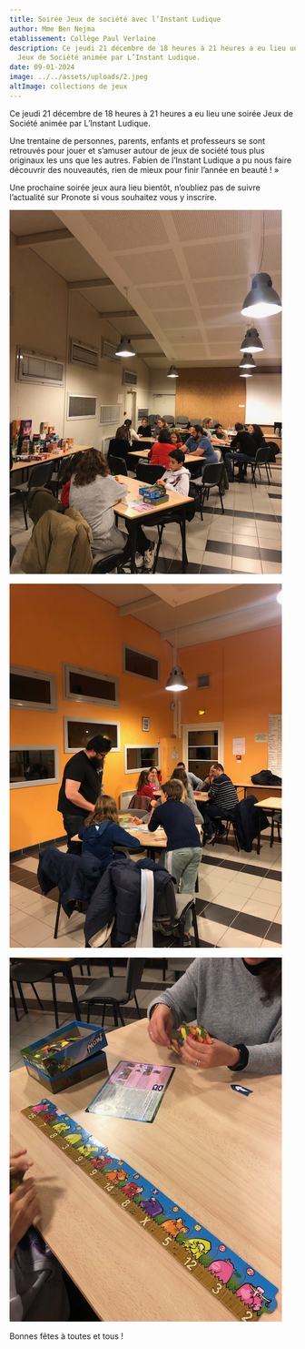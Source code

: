```yaml
---
title: Soirée Jeux de société avec l’Instant Ludique
author: Mme Ben Nejma
etablissement: Collège Paul Verlaine
description: Ce jeudi 21 décembre de 18 heures à 21 heures a eu lieu une soirée
  Jeux de Société animée par L’Instant Ludique.
date: 09-01-2024
image: ../../assets/uploads/2.jpeg
altImage: collections de jeux
---
```

Ce jeudi 21 décembre de 18 heures à 21 heures a eu lieu une soirée Jeux de Société animée par L’Instant Ludique.

Une trentaine de personnes, parents, enfants et professeurs se sont retrouvés pour jouer et s’amuser autour de jeux de société tous plus originaux les uns que les autres. Fabien de l’Instant Ludique a pu nous faire découvrir des nouveautés, rien de mieux pour finir l’année en beauté ! »

Une prochaine soirée jeux aura lieu bientôt, n’oubliez pas de suivre l’actualité sur Pronote si vous souhaitez vous y inscrire.

![](../../assets/uploads/0.jpeg)

![](../../assets/uploads/1.jpeg)

![](../../assets/uploads/3.jpeg)

Bonnes fêtes à toutes et tous !